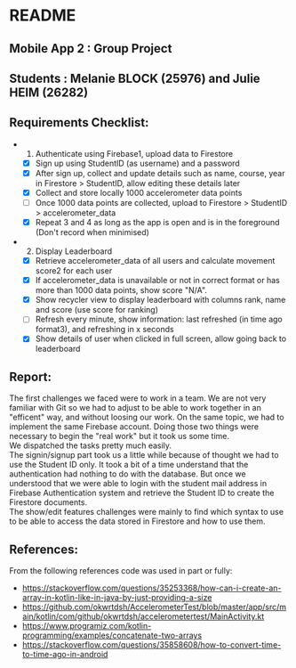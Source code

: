 # README 
## Mobile App 2 : Group Project 
## Students : Melanie BLOCK (25976) and Julie HEIM (26282)

## Requirements Checklist:
- 1. Authenticate using Firebase1, upload data to Firestore
   - [x] Sign up using StudentID (as username) and a password
   - [x] After sign up, collect and update details such as name, course, year in Firestore > StudentID, allow editing these details later
   - [x] Collect and store locally 1000 accelerometer data points
   - [ ] Once 1000 data points are collected, upload to Firestore > StudentID > accelerometer_data
   - [x] Repeat 3 and 4 as long as the app is open and is in the foreground (Don't record when minimised)
- 2. Display Leaderboard
   - [x] Retrieve accelerometer_data of all users and calculate movement score2 for each user
   - [x] If accelerometer_data is unavailable or not in correct format or has more than 1000 data points, show score "N/A".
   - [x] Show recycler view to display leaderboard with columns rank, name and score (use score for ranking)
   - [ ] Refresh every minute, show information: last refreshed (in time ago format3), and refreshing in x seconds
   - [x] Show details of user when clicked in full screen, allow going back to leaderboard

## Report: 

The first challenges we faced were to work in a team. We are not very familiar with Git so we had to adjust to be able to work together in an "efficent" way, and without loosing our work. On the same topic, we had to implement the same Firebase account. Doing those two things were necessary to begin the "real work" but it took us some time. <br />
We dispatched the tasks pretty much easily. <br />
The signin/signup part took us a little while because of thought we had to use the Student ID only. It took a bit of a time understand that the authentication had nothing to do with the database. But once we understood that we were able to login with the student mail address in Firebase Authentication system and retrieve the Student ID to create the Firestore documents.<br />
The show/edit features challenges were mainly to find which syntax to use to be able to access the data stored in Firestore and how to use them.<br />


## References:
From the following references code was used in part or fully:
- https://stackoverflow.com/questions/35253368/how-can-i-create-an-array-in-kotlin-like-in-java-by-just-providing-a-size
- https://github.com/okwrtdsh/AccelerometerTest/blob/master/app/src/main/kotlin/com/github/okwrtdsh/accelerometertest/MainActivity.kt
- https://www.programiz.com/kotlin-programming/examples/concatenate-two-arrays
- https://stackoverflow.com/questions/35858608/how-to-convert-time-to-time-ago-in-android
